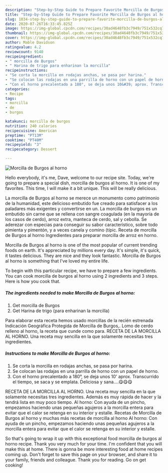 ```yaml
---
description: "Step-by-Step Guide to Prepare Favorite Morcilla de Burgos al horno"
title: "Step-by-Step Guide to Prepare Favorite Morcilla de Burgos al horno"
slug: 1034-step-by-step-guide-to-prepare-favorite-morcilla-de-burgos-al-horno
date: 2020-07-26T16:33:45.825Z
image: https://img-global.cpcdn.com/recipes/30ad4648fb3c7949/751x532cq70/morcilla-de-burgos-al-horno-foto-principal.jpg
thumbnail: https://img-global.cpcdn.com/recipes/30ad4648fb3c7949/751x532cq70/morcilla-de-burgos-al-horno-foto-principal.jpg
cover: https://img-global.cpcdn.com/recipes/30ad4648fb3c7949/751x532cq70/morcilla-de-burgos-al-horno-foto-principal.jpg
author: Mable Davidson
ratingvalue: 4.2
reviewcount: 9140
recipeingredient:
- " morcilla de Burgos"
- " Harina de trigo para enharinan la morcilla"
recipeinstructions:
- "Se corta la morcilla en rodajas anchas, se pasa por harina."
- "Se colocan las rodajas en una parrilla de horno con un papel de horno."
- "Con el horno precalentado a 180°, se deja unos 10&#39; aprox. Transcurrido el tiempo, se saca y se emplata. Deliciosa y sana....😋😋😋"
categories:
- Recipe
tags:
- morcilla
- de
- burgos

katakunci: morcilla de burgos 
nutrition: 240 calories
recipecuisine: American
preptime: "PT13M"
cooktime: "PT40M"
recipeyield: "3"
recipecategory: Dessert

---
```



![Morcilla de Burgos al horno](https://img-global.cpcdn.com/recipes/30ad4648fb3c7949/751x532cq70/morcilla-de-burgos-al-horno-foto-principal.jpg)

Hello everybody, it's me, Dave, welcome to our recipe site. Today, we're going to prepare a special dish, morcilla de burgos al horno. It is one of my favorites. This time, I will make it a bit unique. This will be really delicious.

La morcilla de Burgos al horno se merece un monumento como patrimonio de la humanidad, este delicioso embutido fue creado para satisfacer a los paladares más exigentes y convertirse en un. La morcilla de burgos es un embutido sin carne que se rellena con sangre coagulada (en la mayoría de los casos de cerdo), arroz extra, manteca de cerdo, sal y cebolla. Se aderezar con especias para conseguir su sabor característico, sobre todo pimienta y pimentón, y a veces canela y comino (típic. Receta de morcilla de Burgos al horno Ingredientes para preparar morcilla de arroz en horno.

Morcilla de Burgos al horno is one of the most popular of current trending foods on earth. It's appreciated by millions every day. It's simple, it's quick, it tastes delicious. They are nice and they look fantastic. Morcilla de Burgos al horno is something that I've loved my entire life.


To begin with this particular recipe, we have to prepare a few ingredients. You can cook morcilla de burgos al horno using 2 ingredients and 3 steps. Here is how you cook that.

<!--inarticleads1-->

##### The ingredients needed to make Morcilla de Burgos al horno:

1. Get  morcilla de Burgos
1. Get  Harina de trigo (para enharinan la morcilla)


Para elaborar esta receta hemos usado morcillas de la recién estrenada Indicación Geográfica Protegida de Morcilla de Burgos,. Lomo de cerdo relleno al horno, la receta que cunde como para. RECETA DE LA MORCILLA AL HORNO. Una receta muy sencilla en la que solamente necesitas tres ingredientes. 

<!--inarticleads2-->

##### Instructions to make Morcilla de Burgos al horno:

1. Se corta la morcilla en rodajas anchas, se pasa por harina.
1. Se colocan las rodajas en una parrilla de horno con un papel de horno.
1. Con el horno precalentado a 180°, se deja unos 10&#39; aprox. Transcurrido el tiempo, se saca y se emplata. Deliciosa y sana....😋😋😋


RECETA DE LA MORCILLA AL HORNO. Una receta muy sencilla en la que solamente necesitas tres ingredientes. Además es muy rápida de hacer y la tendrá lista en muy poco tiempo. Al horno: Con ayuda de un pincho, empezamos haciendo unas pequeñas agujeros a la morcilla entera para evitar que el calor se retenga en su interior y estalle. Recetas de Morcilla de Burgos al horno y muchas más recetas de morcilla al horno Al horno: Con ayuda de un pincho, empezamos haciendo unas pequeñas agujeros a la morcilla entera para evitar que el calor se retenga en su interior y estalle. 

So that's going to wrap it up with this exceptional food morcilla de burgos al horno recipe. Thank you very much for your time. I'm confident that you will make this at home. There is gonna be more interesting food at home recipes coming up. Don't forget to save this page on your browser, and share it to your family, friends and colleague. Thank you for reading. Go on get cooking!
